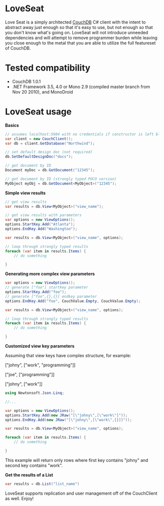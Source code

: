 LoveSeat
========

Love Seat is a simply architected [CouchDB](http://couchdb.apache.org/) C# client with the 
intent to abstract away just enough so that it's easy to use, but not enough so that you 
don't know what's going on.  LoveSeat will not introduce unneeded dependencies and will 
attempt to remove programmer burden while leaving you close enough to the metal that you are 
able to utilize the full featureset of CouchDB.


Tested compatibility
====================

 * CouchDB 1.0.1
 * .NET Framework 3.5, 4.0 or Mono 2.9 (compiled master branch from Nov 20 2010), and MonoDroid


LoveSeat usage
==============

**Basics**
```c#
// assumes localhost:5984 with no credentials if constructor is left blank
var client = new CouchClient();
var db = client.GetDatabase("Northwind");

// set default design doc (not required)
db.SetDefaultDesignDoc("docs"); 

// get document by ID
Document myDoc = db.GetDocument("12345");

// get document by ID (strongly typed POCO version)
MyObject myObj = db.GetDocument<MyObject>("12345"); 
```
**Simple view results**
```c#
// get view results
var results = db.View<MyObject>("view_name");

// get view results with parameters
var options = new ViewOptions();
options.StartKey.Add("Atlanta");
options.EndKey.Add("Washington");

var results = db.View<MyObject>("view_name", options);

// loop through strongly typed results
foreach (var item in results.Items) { 
    // do something 

}
```
**Generating more complex view parameters**
```c#
var options = new ViewOptions();
// generate ["foo"] startkey parameter
options.StartKey.Add("foo");
// generate ["foo",{},{}] endkey parameter
options.EndKey.Add("foo", CouchValue.Empty, CouchValue.Empty);

var results = db.View<MyObject>("view_name", options);

// loop through strongly typed results
foreach (var item in results.Items) { 
    // do something

}
```
**Customized view key parameters**

Assuming that view keys have complex structure, for example:

["johny", ["work", "programming"]]

["joe", ["programming"]]

["johny", ["work"]]
```c#
using Newtonsoft.Json.Linq;

//...

var options = new ViewOptions();
options.StartKey.Add(new JRaw("[\"johny\",[\"work\"]"));
options.EndKey.Add(new JRaw("[\"johny\",[\"work\",{}]]"));

var results = db.View<MyObject>("view_name", options);

foreach (var item in results.Items) { 
    // do something

}
```
This example will return only rows where first key contains "johny" and second key 
contains "work".

**Get the results of a List**
```c#
var results = db.List("list_name")
```
LoveSeat supports replication and user management off of the CouchClient as well.  Enjoy!



